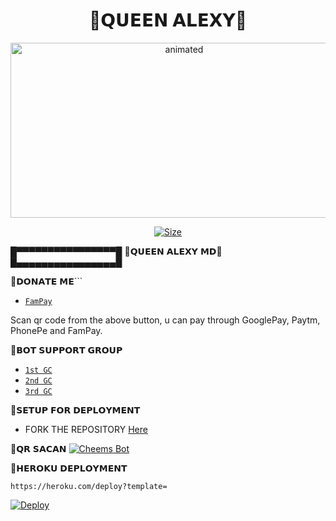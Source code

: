 

<h1 align="center">🌹𝗤𝗨𝗘𝗘𝗡 𝗔𝗟𝗘𝗫𝗬🌹<br></h1>
<p align="center">
<img src="https://telegra.ph/file/7fbb8d33bd45e3eb8e767.jpg" alt="animated" width="540" height="280" />
</p>


<p align="center">
<a href="https://youtube.com/channel/UC-mNijHCmIVmPh-6hnvxzZQ"><img title="Size" src="https://img.shields.io/badge/Tutorial-Video-green"></a>
</p>

█▀▀▀▀▀▀▀▀▀▀▀▀▀▀▀▀█
  🌹𝗤𝗨𝗘𝗘𝗡 𝗔𝗟𝗘𝗫𝗬 𝗠𝗗🌹
█▄▄▄▄▄▄▄▄▄▄▄▄▄▄▄▄█


🦄𝗗𝗢𝗡𝗔𝗧𝗘 𝗠𝗘```

- [`FamPay`](https://telegra.ph/file/7fbb8d33bd45e3eb8e767.jpg)

<p align="left">
Scan qr code from the above button, u can pay through GooglePay, Paytm, PhonePe and FamPay.
</p>

🦄𝗕𝗢𝗧 𝗦𝗨𝗣𝗣𝗢𝗥𝗧 𝗚𝗥𝗢𝗨𝗣

- [`1st GC`](https://chat.whatsapp.com/HYj9wu5Jrv6CROxyeQbHoS)
- [`2nd GC`](https://chat.whatsapp.com/LS1Xx3fSqg7FpSYSjKWhL5)
- [`3rd GC`](https://chat.whatsapp.com/EcycNbJFCVT5ZsG9xIGkqd)

🦄𝗦𝗘𝗧𝗨𝗣 𝗙𝗢𝗥 𝗗𝗘𝗣𝗟𝗢𝗬𝗠𝗘𝗡𝗧

- FORK THE REPOSITORY [Here](https://github.com/DGXeon/CheemsBot-MD4/fork)

🦄𝗤𝗥 𝗦𝗔𝗖𝗔𝗡
[![Cheems Bot](https://repl.it/badge/github/quiec/whatsasena)](https://replit.com/@DGXeon/Cheems-Bot-Multi-Device-Qr-Code-Generator?output%20only=1&lite=1#index.js)


🦄𝗛𝗘𝗥𝗢𝗞𝗨 𝗗𝗘𝗣𝗟𝗢𝗬𝗠𝗘𝗡𝗧

```
https://heroku.com/deploy?template=
```

[![Deploy](https://www.herokucdn.com/deploy/button.svg)](https://heroku.com/deploy?template=https://github.com/DGXeon/CheemsBot-MD4/)


